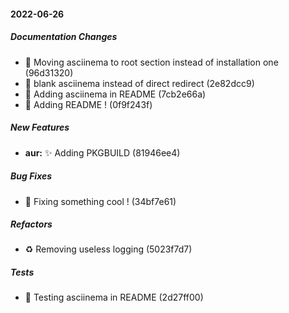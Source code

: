 #### 2022-06-26

##### Documentation Changes

*  📝 Moving asciinema to root section instead of installation one (96d31320)
*  📝 blank asciinema instead of direct redirect (2e82dcc9)
*  📝 Adding asciinema in README (7cb2e66a)
*  📝 Adding README ! (0f9f243f)

##### New Features

* **aur:**  ✨ Adding PKGBUILD (81946ee4)

##### Bug Fixes

*  🐛 Fixing something cool ! (34bf7e61)

##### Refactors

*  ♻️ Removing useless logging (5023f7d7)

##### Tests

*  🧪 Testing asciinema in README (2d27ff00)

